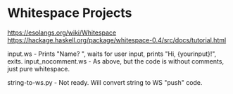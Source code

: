 # Whitespace Projects

https://esolangs.org/wiki/Whitespace
https://hackage.haskell.org/package/whitespace-0.4/src/docs/tutorial.html

input.ws - Prints "Name? ", waits for user input, prints "Hi, {yourinput}!", exits.
input_nocomment.ws - As above, but the code is without comments, just pure whitespace.

string-to-ws.py - Not ready. Will convert string to WS "push" code.
